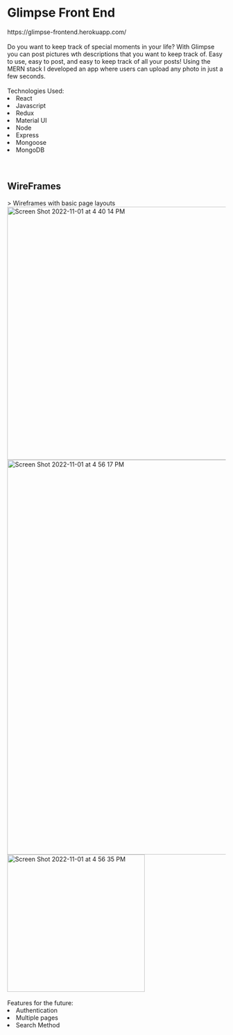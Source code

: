 <h1>Glimpse Front End</h1>
https://glimpse-frontend.herokuapp.com/
<br></br>
<p2>Do you want to keep track of special moments in your life? With Glimpse you can post pictures wth descriptions that you want to keep track of. Easy to use, easy to post, and easy to keep track of all your posts! Using the MERN stack I developed an app where users can upload any photo in just a few seconds.</p2>
<br></br>
<p2>Technologies Used:</p2>
<li>React</li>
<li>Javascript</li>
<li>Redux</li>
<li>Material UI</li>
<li>Node</li>
<li>Express</li>
<li>Mongoose</li>
<li>MongoDB</li>
<br></br>
<h2>WireFrames</h2>
> Wireframes with basic page layouts<br />
<img width="584" alt="Screen Shot 2022-11-01 at 4 40 14 PM" src="https://media.git.generalassemb.ly/user/43661/files/e5ec3f76-4c6c-4db9-8832-1e426d6f16bd">
<img width="911" alt="Screen Shot 2022-11-01 at 4 56 17 PM" src="https://media.git.generalassemb.ly/user/43661/files/80ca90c8-d5e0-4dd0-a0b5-42029f16623a">
<img width="317" alt="Screen Shot 2022-11-01 at 4 56 35 PM" src="https://media.git.generalassemb.ly/user/43661/files/1950251d-fad4-407f-9039-92012faa699f">
<br></br>
<p2>Features for the future:</p2>
<li>Authentication</li>
<li>Multiple pages</li>
<li>Search Method</li>

